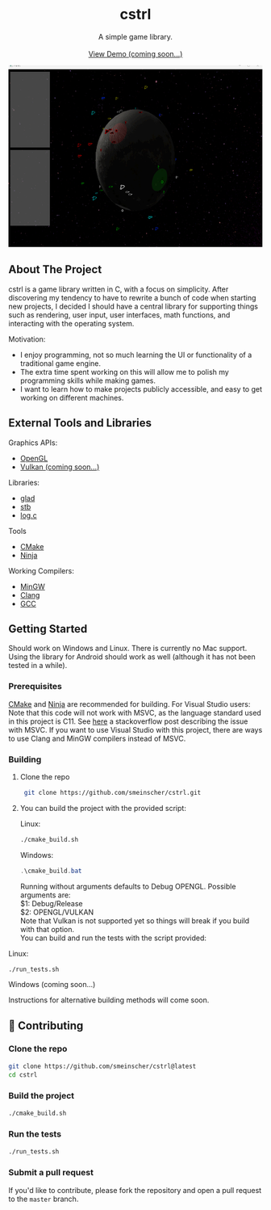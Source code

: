 <a name="readme-top"></a>

<br />
<div align="center">

<h1 align="center">cstrl</h1>

  <p align="center">
    A simple game library.
    <br />
    <br />
    <a href="https://github.com/smeinscher/cstrl">View Demo (coming soon...)</a>
  </p>
  <img src="screenshots/cstrl.png" alt="Logo" width="640" height="360">
</div>

## About The Project

cstrl is a game library written in C, with a focus on simplicity. After discovering my tendency to have to rewrite a bunch of code when starting new projects, I decided I should have a central library for supporting things such as rendering, user input, user interfaces, math functions, and interacting with the operating system.

Motivation:
* I enjoy programming, not so much learning the UI or functionality of a traditional game engine.
* The extra time spent working on this will allow me to polish my programming skills while making games.
* I want to learn how to make projects publicly accessible, and easy to get working on different machines.

## External Tools and Libraries

Graphics APIs:
* [OpenGL](https://www.opengl.org/)
* [Vulkan (coming soon...)](https://www.vulkan.org/)

Libraries:
* [glad](https://github.com/Dav1dde/glad)
* [stb](https://github.com/nothings/stb)
* [log.c](https://github.com/rxi/log.c)

Tools
* [CMake](https://cmake.org/)
* [Ninja](https://ninja-build.org/)

Working Compilers:
* [MinGW](https://www.mingw-w64.org/)
* [Clang](https://clang.llvm.org/)
* [GCC](https://gcc.gnu.org/)

## Getting Started

Should work on Windows and Linux. There is currently no Mac support. Using the library for Android should work as well (although it has not been tested in a while).

### Prerequisites

[CMake](https://cmake.org/) and [Ninja](https://ninja-build.org/) are recommended for building. For Visual Studio users: Note that this code will not work with MSVC, as the language standard used in this project is C11. See [here](https://stackoverflow.com/questions/48981823/is-there-any-option-to-switch-between-c99-and-c11-c-standards-in-visual-studio)
a stackoverflow post describing the issue with MSVC. If you want to use Visual Studio with this project, there are ways to use Clang and MinGW compilers instead of MSVC.

### Building

1. Clone the repo
   ```sh
    git clone https://github.com/smeinscher/cstrl.git
    ```
2. You can build the project with the provided script:

    Linux:
     ```sh
     ./cmake_build.sh
     ```
    Windows:
     ```powershell
     .\cmake_build.bat
     ```
   Running without arguments defaults to Debug OPENGL.
   Possible arguments are:
   <br />
     $1: Debug/Release
   <br />
     $2: OPENGL/VULKAN
   <br />
   Note that Vulkan is not supported yet so things will break if you build with that option.
   <br />
   You can build and run the tests with the script provided:

  Linux:
  ```sh
  ./run_tests.sh
  ```

  Windows (coming soon...)

  Instructions for alternative building methods will come soon.

## 🤝 Contributing

### Clone the repo

```bash
git clone https://github.com/smeinscher/cstrl@latest
cd cstrl
```

### Build the project

```sh
./cmake_build.sh
```

### Run the tests

```sh
./run_tests.sh
```

### Submit a pull request

If you'd like to contribute, please fork the repository and open a pull request to the `master` branch.
